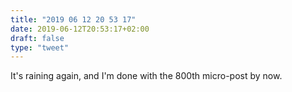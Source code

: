 ```yaml
---
title: "2019 06 12 20 53 17"
date: 2019-06-12T20:53:17+02:00
draft: false
type: "tweet"
---
```

It's raining again, and I'm done with the 800th micro-post by now.
